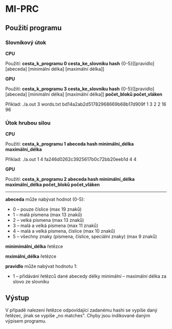 # MI-PRC

## Použití programu

### Slovníkový útok

**CPU**

Použití: **cesta\_k\_programu 0 cesta\_ke\_slovníku hash** {0-5}[[pravidlo] [abeceda] [minimální délka] [maximální délka]]

**GPU**

Použití: **cesta\_k\_programu 3 cesta\_ke\_slovníku hash** {0-5}[[pravidlo] [abeceda] [minimální délka] [maximální délka]] **počet\_bloků počet\_vláken**

Příklad: ./a.out 3 words.txt bd14a2ab2d51782968669b68b17d909f 1 3 2 2 16 96

### Útok hrubou silou

**CPU**

Použití: **cesta\_k\_programu 1 abeceda hash minimální\_délka maximální\_délka**

Příklad: ./a.out 1 4 fa246d0262c3925617b0c72bb20eeb1d 4 4

**GPU**

Použití: **cesta\_k\_programu 2 abeceda hash minimální\_délka maximální\_délka počet\_bloků počet\_vláken**

---
**abeceda** může nabývat hodnot (0-5):
- 0 – pouze číslice (max 19 znaků)
- 1 – malá písmena (max 13 znaků)
- 2 – velká písmena (max 13 znaků)
- 3 – malá a velká písmena (max 11 znaků)
- 4 – malá a velká písmena, číslice (max 10 znaků)
- 5 – všechny znaky (písmena, číslice, speciální znaky) (max 9 znaků)

**minimimální_délka** řetězce

**mximální_délka** řetězce

**pravidlo** může nabývat hodnotu 1:
- 1 – přidávání řetězců dané abecedy délky minimální – maximální délka za slovo ze slovníku

## Výstup
V případě nalezení řetězce odpovídající zadanému hashi se vypíše daný řetězec, jinak se vypíše „no matches&quot;. Chyby jsou indikované daným výpisem programu.

